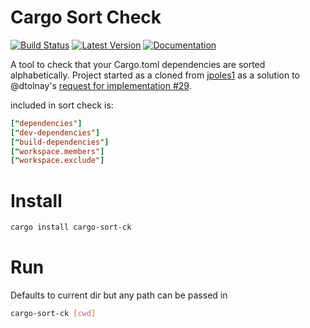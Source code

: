 # Cargo Sort Check

[![Build Status](https://travis-ci.com/DevinR528/cargo-sort-ck.svg?branch=master)](https://travis-ci.com/DevinR528/cargo-sort-ck)
[![Latest Version](https://img.shields.io/crates/v/cargo-sort-ck.svg)](https://crates.io/crates/toml)
[![Documentation](https://docs.rs/cargo-sort-ck/badge.svg)](https://docs.rs/toml)

A tool to check that your Cargo.toml dependencies are sorted alphabetically. Project started as a cloned from [jpoles1](https://github.com/jpoles1) as a solution to @dtolnay's [request for implementation #29](https://github.com/dtolnay/request-for-implementation/issues/29).  

[toml]: https://github.com/toml-lang/toml
included in sort check is:
```toml
["dependencies"]
["dev-dependencies"]
["build-dependencies"]
["workspace.members"]
["workspace.exclude"]
```

# Install

```bash
cargo install cargo-sort-ck
```
# Run
Defaults to current dir but any path can be passed in 
```bash
cargo-sort-ck [cwd]
```